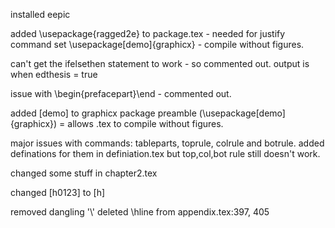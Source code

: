 installed eepic

added \usepackage{ragged2e} to package.tex - needed for justify command
set \usepackage[demo]{graphicx} - compile without figures.

can't get the ifelsethen statement to work - so commented out. output is when edthesis = true

issue with \begin{prefacepart}\end - commented out.

added [demo] to graphicx package preamble (\usepackage[demo]{graphicx}) = allows .tex to compile without figures.

major issues with commands: tableparts, toprule, colrule and botrule.
added definations for them in definiation.tex but top,col,bot rule still doesn't work.

changed some stuff in chapter2.tex

changed [h0123] to [h]

removed dangling '\\'
deleted \hline from appendix.tex:397, 405
